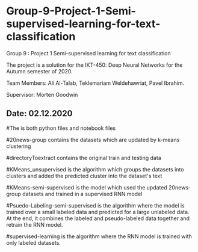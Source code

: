 # Group-9-Project-1-Semi-supervised-learning-for-text-classification
Group 9 : Project 1 Semi-supervised learning for text classification

The project is a solution for the IKT-450: Deep Neural Networks for the Autumn semester of 2020.

Team Members: Ali Al-Talab, Teklemariam Weldehawriat, Pavel Ibrahim.

Supervisor: Morten Goodwin

Date: 02.12.2020
-------------------------------------------------------------------------------------------------
#The is both python files and notebook files

#20news-group contains the datasets which are   updated by k-means clustering

#directoryToextract contains the original train and testing data

#KMeans_unsupervised is the algorithm which groups the datasets into clusters and added the predicted cluster into the dataset's text

#KMeans-semi-supervised is the model which used the updated 20news-group datasets and trained in a supervised RNN model

#Psuedo-Labeling-semi-supervised is the algorithm where the model is trained over a small labeled data and predicted for a large unlabeled data. At the end, it combines the labeled and pseudo-labeled data together and retrain the RNN model.

#supervised-learning is the algorithm where the RNN model is trained with only labeled datasets.

